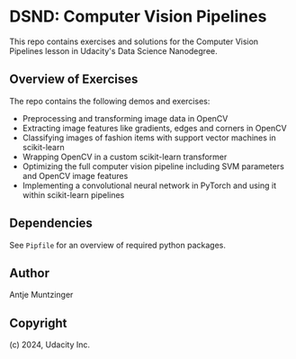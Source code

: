 # DSND: Computer Vision Pipelines

This repo contains exercises and solutions for the Computer Vision Pipelines lesson in Udacity's Data Science Nanodegree.

## Overview of Exercises

The repo contains the following demos and exercises:
- Preprocessing and transforming image data in OpenCV
- Extracting image features like gradients, edges and corners in OpenCV
- Classifying images of fashion items with support vector machines in scikit-learn 
- Wrapping OpenCV in a custom scikit-learn transformer
- Optimizing the full computer vision pipeline including SVM parameters and OpenCV image features
- Implementing a convolutional neural network in PyTorch and using it within scikit-learn pipelines
 
## Dependencies

See `Pipfile` for an overview of required python packages.

## Author

Antje Muntzinger

## Copyright

(c) 2024, Udacity Inc.
